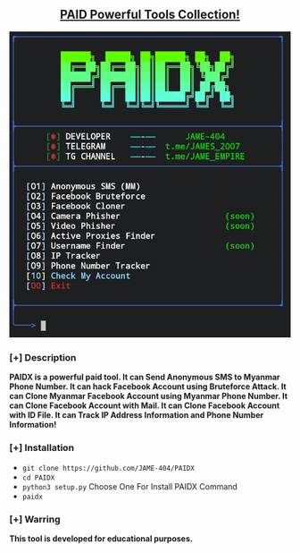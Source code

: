 <h2 align="center"><u>PAID Powerful Tools Collection!</u></h2>

![useful tools collection in one  tool](https://raw.githubusercontent.com/JAME-404/PAIDX/refs/heads/Files/main_image.jpg)


### [+] Description

**PAIDX is a powerful paid tool. It can Send Anonymous SMS to Myanmar Phone Number. It can hack Facebook Account using Bruteforce Attack. It can Clone Myanmar Facebook Account using Myanmar Phone Number. It can Clone Facebook Account with Mail. It can Clone Facebook Account with ID File. It can Track IP Address Information and Phone Number Information!**

### [+] Installation

- `git clone https://github.com/JAME-404/PAIDX`
- `cd PAIDX`
- `python3 setup.py`
Choose One For Install PAIDX Command
- `paidx`

### [+] Warring

**This tool is developed for educational purposes.**
